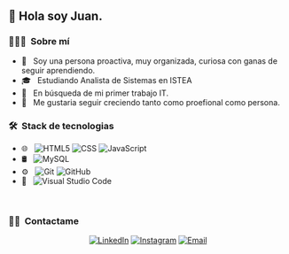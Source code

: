 <h2> 👋 Hola soy Juan.</h2>

<h3> 👨🏻‍💻 &nbsp;Sobre mí</h3>

- 🤔 &nbsp; Soy una persona proactiva, muy organizada, curiosa con ganas de seguir aprendiendo.
- 🎓 &nbsp; Estudiando Analista de Sistemas en ISTEA
- 💼 &nbsp; En búsqueda de mi primer trabajo IT.
- 🌱 &nbsp; Me gustaria seguir creciendo tanto como proefional como persona.

<h3> 🛠 &nbsp;Stack de tecnologias</h3>

- 🌐 &nbsp;
  ![HTML5](https://img.shields.io/badge/-HTML5-333333?style=flat&logo=HTML5)
  ![CSS](https://img.shields.io/badge/-CSS-333333?style=flat&logo=CSS3&logoColor=1572B6)
  ![JavaScript](https://img.shields.io/badge/-JavaScript-333333?style=flat&logo=javascript)
- 🛢 &nbsp;
  ![MySQL](https://img.shields.io/badge/-MySQL-333333?style=flat&logo=mysql)
- ⚙️ &nbsp;
  ![Git](https://img.shields.io/badge/-Git-333333?style=flat&logo=git)
  ![GitHub](https://img.shields.io/badge/-GitHub-333333?style=flat&logo=github)
- 🔧 &nbsp;
  ![Visual Studio Code](https://img.shields.io/badge/-Visual%20Studio%20Code-333333?style=flat&logo=visual-studio-code&logoColor=007ACC)

<br/>


<h3> 🤝🏻 &nbsp;Contactame </h3>

<p align="center">
<a href="www.linkedin.com/in/juan-ignaciocastro"><img alt="LinkedIn" src="https://img.shields.io/badge/LinkedIn-Juan%20Castro-blue?style=flat-square&logo=linkedin"></a>
<a href="https://www.instagram.com/juani.cas/"><img alt="Instagram" src="https://img.shields.io/badge/Instagram-juani.cas-blue?style=flat-square&logo=instagram"></a>
<a href="mailto:castrojuanig25@gmail.com"><img alt="Email" src="https://img.shields.io/badge/Email-castrojuanig25@gmail.com-blue?style=flat-square&logo=gmail"></a>
</p>
